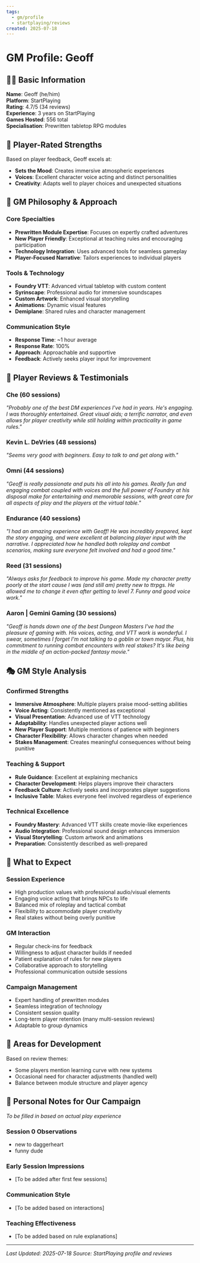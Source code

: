```yaml
---
tags:
  - gm/profile
  - startplaying/reviews
created: 2025-07-18
---
```


# GM Profile: Geoff

## 👨‍🎮 Basic Information
**Name**: Geoff (he/him)  
**Platform**: StartPlaying  
**Rating**: 4.7/5 (34 reviews)  
**Experience**: 3 years on StartPlaying  
**Games Hosted**: 556 total  
**Specialisation**: Prewritten tabletop RPG modules  

## 🌟 Player-Rated Strengths
Based on player feedback, Geoff excels at:
- **Sets the Mood**: Creates immersive atmospheric experiences
- **Voices**: Excellent character voice acting and distinct personalities
- **Creativity**: Adapts well to player choices and unexpected situations

## 🎯 GM Philosophy & Approach
### Core Specialties
- **Prewritten Module Expertise**: Focuses on expertly crafted adventures
- **New Player Friendly**: Exceptional at teaching rules and encouraging participation
- **Technology Integration**: Uses advanced tools for seamless gameplay
- **Player-Focused Narrative**: Tailors experiences to individual players

### Tools & Technology
- **Foundry VTT**: Advanced virtual tabletop with custom content
- **Syrinscape**: Professional audio for immersive soundscapes
- **Custom Artwork**: Enhanced visual storytelling
- **Animations**: Dynamic visual features
- **Demiplane**: Shared rules and character management

### Communication Style
- **Response Time**: ~1 hour average
- **Response Rate**: 100%
- **Approach**: Approachable and supportive
- **Feedback**: Actively seeks player input for improvement

## 📝 Player Reviews & Testimonials

### Che (60 sessions)
*"Probably one of the best DM experiences I've had in years. He's engaging. I was thoroughly entertained. Great visual aids; a terrific narrator, and even allows for player creativity while still holding within practicality in game rules."*

### Kevin L. DeVries (48 sessions)
*"Seems very good with beginners. Easy to talk to and get along with."*

### Omni (44 sessions)
*"Geoff is really passionate and puts his all into his games. Really fun and engaging combat coupled with voices and the full power of Foundry at his disposal make for entertaining and memorable sessions, with great care for all aspects of play and the players at the virtual table."*

### Endurance (40 sessions)
*"I had an amazing experience with Geoff! He was incredibly prepared, kept the story engaging, and were excellent at balancing player input with the narrative. I appreciated how he handled both roleplay and combat scenarios, making sure everyone felt involved and had a good time."*

### Reed (31 sessions)
*"Always asks for feedback to improve his game. Made my character pretty poorly at the start cause I was (and still am) pretty new to ttrpgs. He allowed me to change it even after getting to level 7. Funny and good voice work."*

### Aaron | Gemini Gaming (30 sessions)
*"Geoff is hands down one of the best Dungeon Masters I've had the pleasure of gaming with. His voices, acting, and VTT work is wonderful. I swear, sometimes I forget I'm not talking to a goblin or town mayor. Plus, his commitment to running combat encounters with real stakes? It's like being in the middle of an action-packed fantasy movie."*

## 🎭 GM Style Analysis
### Confirmed Strengths
- **Immersive Atmosphere**: Multiple players praise mood-setting abilities
- **Voice Acting**: Consistently mentioned as exceptional
- **Visual Presentation**: Advanced use of VTT technology
- **Adaptability**: Handles unexpected player actions well
- **New Player Support**: Multiple mentions of patience with beginners
- **Character Flexibility**: Allows character changes when needed
- **Stakes Management**: Creates meaningful consequences without being punitive

### Teaching & Support
- **Rule Guidance**: Excellent at explaining mechanics
- **Character Development**: Helps players improve their characters
- **Feedback Culture**: Actively seeks and incorporates player suggestions
- **Inclusive Table**: Makes everyone feel involved regardless of experience

### Technical Excellence
- **Foundry Mastery**: Advanced VTT skills create movie-like experiences
- **Audio Integration**: Professional sound design enhances immersion
- **Visual Storytelling**: Custom artwork and animations
- **Preparation**: Consistently described as well-prepared

## 🎯 What to Expect
### Session Experience
- High production values with professional audio/visual elements
- Engaging voice acting that brings NPCs to life
- Balanced mix of roleplay and tactical combat
- Flexibility to accommodate player creativity
- Real stakes without being overly punitive

### GM Interaction
- Regular check-ins for feedback
- Willingness to adjust character builds if needed
- Patient explanation of rules for new players
- Collaborative approach to storytelling
- Professional communication outside sessions

### Campaign Management
- Expert handling of prewritten modules
- Seamless integration of technology
- Consistent session quality
- Long-term player retention (many multi-session reviews)
- Adaptable to group dynamics

## 🔄 Areas for Development
Based on review themes:
- Some players mention learning curve with new systems
- Occasional need for character adjustments (handled well)
- Balance between module structure and player agency

## 💭 Personal Notes for Our Campaign
*To be filled in based on actual play experience*

### Session 0 Observations
- new to daggerheart
- funny dude

### Early Session Impressions
- [To be added after first few sessions]

### Communication Style
- [To be added based on interactions]

### Teaching Effectiveness
- [To be added based on rule explanations]

---
*Last Updated: 2025-07-18*
*Source: StartPlaying profile and reviews*